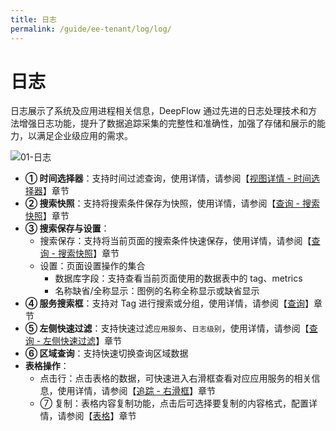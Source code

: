 ```yaml
---
title: 日志
permalink: /guide/ee-tenant/log/log/
---
```


# 日志

日志展示了系统及应用进程相关信息，DeepFlow 通过先进的日志处理技术和方法增强日志功能，提升了数据追踪采集的完整性和准确性，加强了存储和展示的能力，以满足企业级应用的需求。

![01-日志](https://yunshan-guangzhou.oss-cn-beijing.aliyuncs.com/pub/pic/2024061966729f8a3a45b.png)

- **① 时间选择器**：支持时间过滤查询，使用详情，请参阅【[视图详情 - 时间选择器](../dashboard/use/)】章节
- **② 搜索快照**：支持将搜索条件保存为快照，使用详情，请参阅【[查询 - 搜索快照](../query/history/)】章节
- **③ 搜索保存与设置**：
  - 搜索保存：支持将当前页面的搜索条件快速保存，使用详情，请参阅【[查询 - 搜索快照](../query/history/)】章节
  - 设置：页面设置操作的集合
    - 数据库字段：支持查看当前页面使用的数据表中的 tag、metrics
    - 名称缺省/全称显示：图例的名称全称显示或缺省显示
- **④ 服务搜索框**：支持对 Tag 进行搜索或分组，使用详情，请参阅【[查询](../query/overview/)】章节
- **⑤ 左侧快速过滤**：支持快速过滤`应用服务`、`日志级别`，使用详情，请参阅【[查询 - 左侧快速过滤](../query/left-quick-filter/)】章节
- **⑥ 区域查询**：支持快速切换查询区域数据
- **表格操作**：
  - 点击行：点击表格的数据，可快速进入右滑框查看对应应用服务的相关信息，使用详情，请参阅【[追踪 - 右滑框](../tracing/right-sliding-box/)】章节
  - ⑦ 复制：表格内容复制功能，点击后可选择要复制的内容格式，配置详情，请参阅【[表格](../dashboard/panel/table/)】章节